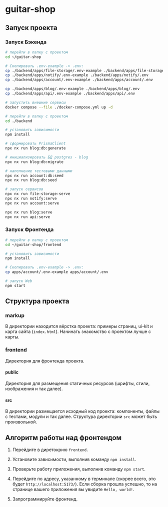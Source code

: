 # guitar-shop

## Запуск проекта

### Запуск Бэкенда
```bash
# перейти в папку с проектом
cd ~/guitar-shop

# Скопировать .env-example -> .env:
cp ./backend/apps/file-storage/.env-example ./backend/apps/file-storage/.env
cp ./backend/apps/notify/.env-example ./backend/apps/notify/.env
cp ./backend/apps/account/.env-example ./backend/apps/account/.env

cp ./backend/apps/blog/.env-example ./backend/apps/blog/.env
cp ./backend/apps/api/.env-example ./backend/apps/api/.env

# запустить внешние сервисы
docker compose --file ./docker-compose.yml up -d

# перейти в папку с проектом
cd ./backend

# установить зависимости
npm install

# сформировать PrismaClient
npx nx run blog:db:generate

# инициализировать БД postgres - blog
npx nx run blog:db:migrate

# наполнение тестовыми данными
npx nx run account:db:seed
npx nx run blog:db:seed

# запуск сервисов
npx nx run file-storage:serve
npx nx run notify:serve
npx nx run account:serve

npx nx run blog:serve
npx nx run api:serve
```

### Запуск Фронтенда
```bash
# перейти в папку с проектом
cd ~/guitar-shop/frontend

# установить зависимости
npm install

# Скопировать .env-example -> .env:
cp apps/account/.env-example apps/account/.env

# запуск Web
npm start
```

## Структура проекта

### markup

В директории находится вёрстка проекта: примеры страниц, ui-kit и карта сайта (`index.html`). Начинать знакомство с проектом лучше с карты.

### frontend

Директория для фронтенда проекта.

#### public

Директория для размещения статичных ресурсов (шрифты, стили, изображения и так далее).

#### src

В директории размещается исходный код проекта: компоненты, файлы с тестами, модули и так далее. Структура директории `src` может быть произвольной.

## Алгоритм работы над фронтендом

1. Перейдите в диретокрию `frontend`.

2. Установите зависимости, выполнив команду `npm install`.

3. Проверьте работу приложения, выполнив команду `npm start`.

4. Перейдите по адресу, указанному в терминале (скорее всего, это будет `http://localhost:5173/`). Если сборка прошла успешно, то на странице вашего приложения вы увидите `Hello, world!`.

5. Запрограммируйте фронтенд.
